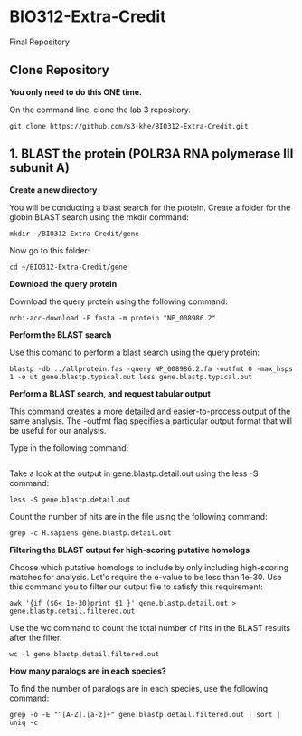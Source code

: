# BIO312-Extra-Credit
Final Repository

## Clone Repository
**You only need to do this ONE time.**

On the command line, clone the lab 3 repository.
```
git clone https://github.com/s3-khe/BIO312-Extra-Credit.git
```

## 1. BLAST the protein (POLR3A RNA polymerase III subunit A)
**Create a new directory**

You will be conducting a blast search for the protein. Create a folder for the globin BLAST search using the mkdir command:
```
mkdir ~/BIO312-Extra-Credit/gene
```

Now go to this folder:
```
cd ~/BIO312-Extra-Credit/gene
```

**Download the query protein**

Download the query protein using the following command:
```
ncbi-acc-download -F fasta -m protein "NP_008986.2" 
```

**Perform the BLAST search**

Use this comand to perform a blast search using the query protein:
```
blastp -db ../allprotein.fas -query NP_008986.2.fa -outfmt 0 -max_hsps 1 -o ut gene.blastp.typical.out less gene.blastp.typical.out 
```

**Perform a BLAST search, and request tabular output**

This command creates a more detailed and easier-to-process output of the same analysis. The -outfmt flag specifies a particular output format that will be useful for our analysis. 

Type in the following command:
```blastp -db ../allprotein.fas -query NP_008986.2.fa -outfmt "6 sseqid pident length mismatch gapopen evalue bitscore pident stitle" -max_hsps 1 -out gene.blastp.detail.out
```

Take a look at the output in gene.blastp.detail.out using the less -S command:
```
less -S gene.blastp.detail.out
```

Count the number of hits are in the file using the following command:
```
grep -c H.sapiens gene.blastp.detail.out
```

**Filtering the BLAST output for high-scoring putative homologs**

Choose which putative homologs to include by only including high-scoring matches for analysis. Let's require the e-value to be less than 1e-30. Use this command you to filter our output file to satisfy this requirement:
```
awk '{if ($6< 1e-30)print $1 }' gene.blastp.detail.out > gene.blastp.detail.filtered.out
```

Use the wc command to count the total number of hits in the BLAST results after the filter.
```
wc -l gene.blastp.detail.filtered.out
```

**How many paralogs are in each species?**

To find the number of paralogs are in each species, use the following command:
```
grep -o -E "^[A-Z].[a-z]+" gene.blastp.detail.filtered.out | sort | uniq -c
```

